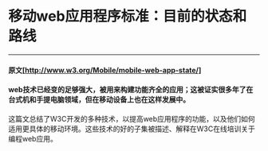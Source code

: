 # 移动web应用程序标准：目前的状态和路线

-----------

#### 原文[http://www.w3.org/Mobile/mobile-web-app-state/]

#### web技术已经变的足够强大，被用来构建功能齐全的应用；这被证实很多年了在台式机和手提电脑领域，但在移动设备上也在这样发展中。

这篇文总结了W3C开发的多种技术，以提高web应用程序的功能，以及他们如何适用更具体的移动环境。这些技术的好的子集被描述、解释在W3C在线培训关于编程web应用。



